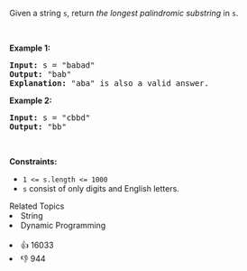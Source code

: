 <p>Given a string <code>s</code>, return <em>the longest palindromic substring</em> in <code>s</code>.</p>

<p>&nbsp;</p>
<p><strong>Example 1:</strong></p>

<pre>
<strong>Input:</strong> s = &quot;babad&quot;
<strong>Output:</strong> &quot;bab&quot;
<strong>Explanation:</strong> &quot;aba&quot; is also a valid answer.
</pre>

<p><strong>Example 2:</strong></p>

<pre>
<strong>Input:</strong> s = &quot;cbbd&quot;
<strong>Output:</strong> &quot;bb&quot;
</pre>

<p>&nbsp;</p>
<p><strong>Constraints:</strong></p>

<ul>
	<li><code>1 &lt;= s.length &lt;= 1000</code></li>
	<li><code>s</code> consist of only digits and English letters.</li>
</ul>
<div><div>Related Topics</div><div><li>String</li><li>Dynamic Programming</li></div></div><br><div><li>👍 16033</li><li>👎 944</li></div>